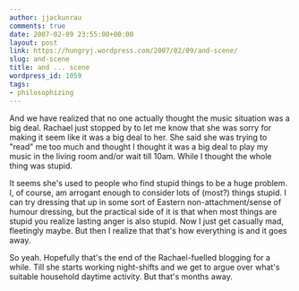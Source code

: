 ```yaml
---
author: jjackunrau
comments: true
date: 2007-02-09 23:55:00+00:00
layout: post
link: https://hungryj.wordpress.com/2007/02/09/and-scene/
slug: and-scene
title: and ... scene
wordpress_id: 1059
tags:
- philosophizing
---
```


And we have realized that no one actually thought the music situation was a big deal.  Rachael just stopped by to let me know that she was sorry for making it seem like it was a big deal to her.  She said she was trying to "read" me too much and thought I thought it was a big deal to play my music in the living room and/or wait till 10am.  While I thought the whole thing was stupid.  
  
It seems she's used to people who find stupid things to be a huge problem.  I, of course, am arrogant enough to consider lots of (most?) things stupid.  I can try dressing that up in some sort of Eastern non-attachment/sense of humour dressing, but the practical side of it is that when most things are stupid you realize lasting anger is also stupid.  Now I just get casually mad, fleetingly maybe.  But then I realize that that's how everything is and it goes away.  
  
So yeah.  Hopefully that's the end of the Rachael-fuelled blogging for a while.  Till she starts working night-shifts and we get to argue over what's suitable household daytime activity.  But that's months away.

